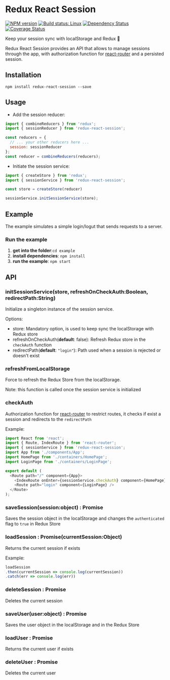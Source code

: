 # Redux React Session

[![NPM version](https://img.shields.io/npm/v/redux-react-session.svg?style=flat)](https://npmjs.org/package/redux-react-session)
[![Build status: Linux](https://img.shields.io/travis/bernabe9/redux-react-session.svg?style=flat)](https://travis-ci.org/bernabe9/redux-react-session)
[![Dependency Status](https://img.shields.io/david/bernabe9/redux-react-session.svg)](https://david-dm.org/bernabe9/redux-react-session)
[![Coverage Status](https://coveralls.io/repos/github/bernabe9/redux-react-session/badge.svg?branch=master)](https://coveralls.io/github/bernabe9/redux-react-session?branch=master)

Keep your session sync with localStorage and Redux :key:

Redux React Session provides an API that allows to manage sessions through the app, with authorization function for [react-router](https://github.com/ReactTraining/react-router) and a persisted session.

## Installation
`npm install redux-react-session --save`

## Usage

- Add the session reducer:
```javascript
import { combineReducers } from 'redux';
import { sessionReducer } from 'redux-react-session';

const reducers = {
  // ... your other reducers here ...
  session: sessionReducer
};
const reducer = combineReducers(reducers);
```
- Initiate the session service:
```javascript
import { createStore } from 'redux';
import { sessionService } from 'redux-react-session';

const store = createStore(reducer)

sessionService.initSessionService(store);
```
## Example
The example simulates a simple login/logut that sends requests to a server.

### Run the example
1. **get into the folder**:`cd example`
2. **install dependencies**: `npm install`
3. **run the example**: `npm start`

## API

### initSessionService(store, refreshOnCheckAuth:Boolean, redirectPath:String)
Initialize a singleton instance of the session service.

Options:
- store: Mandatory option, is used to keep sync the localStorage with Redux store
- refreshOnCheckAuth(**default**: false): Refresh Redux store in the `checkAuth` function
- redirectPath(**default**: `"login"`): Path used when a session is rejected or doesn't exist

### refreshFromLocalStorage
Force to refresh the Redux Store from the localStorage.

Note: this function is called once the session service is initialized

### checkAuth
Authorization function for [react-router](https://github.com/ReactTraining/react-router) to restrict routes, it checks if exist a session and redirects to the `redirectPath`

Example:
```javascript
import React from 'react';
import { Route, IndexRoute } from 'react-router';
import { sessionService } from 'redux-react-session';
import App from './components/App';
import HomePage from './containers/HomePage';
import LoginPage from './containers/LoginPage';

export default (
  <Route path="/" component={App}>
    <IndexRoute onEnter={sessionService.checkAuth} component={HomePage} />
    <Route path="login" component={LoginPage} />
  </Route>
);
```

### saveSession(session:object) : Promise
Saves the session object in the localStorage and changes the `authenticated` flag to `true` in Redux Store

### loadSession : Promise(currentSession:Object)
Returns the current session if exists

Example:
```javascript
loadSession
.then(currentSession => console.log(currentSession))
.catch(err => console.log(err))
```

### deleteSession : Promise
Deletes the current session

### saveUser(user:object) : Promise
Saves the user object in the localStorage and in the Redux Store

### loadUser : Promise
Returns the current user if exists

### deleteUser : Promise
Deletes the current user
